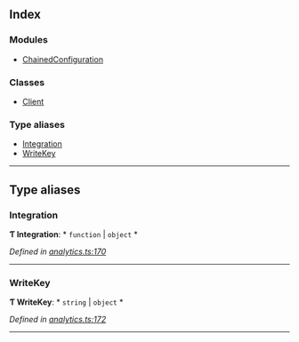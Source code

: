 

## Index

### Modules

* [ChainedConfiguration](modules/analytics.chainedconfiguration.md)

### Classes

* [Client](classes/analytics.client.md)

### Type aliases

* [Integration](#integration)
* [WriteKey](#writekey)

---

## Type aliases

<a id="integration"></a>

###  Integration

**Ƭ Integration**: * `function` &#124; `object`
*

*Defined in [analytics.ts:170](https://github.com/segmentio/analytics-react-native/blob/master/packages/core/src/analytics.ts#L170)*

___
<a id="writekey"></a>

###  WriteKey

**Ƭ WriteKey**: * `string` &#124; `object`
*

*Defined in [analytics.ts:172](https://github.com/segmentio/analytics-react-native/blob/master/packages/core/src/analytics.ts#L172)*

___

